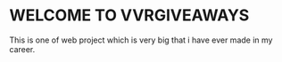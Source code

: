 # WELCOME TO VVRGIVEAWAYS
This is one of web project which is very big that i have ever made in my career.
